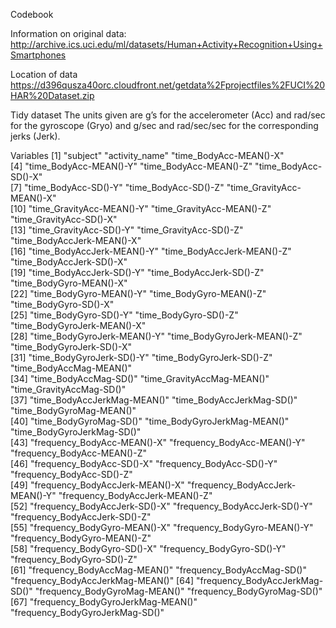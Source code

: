 Codebook

Information on original data:
http://archive.ics.uci.edu/ml/datasets/Human+Activity+Recognition+Using+Smartphones

Location of data
https://d396qusza40orc.cloudfront.net/getdata%2Fprojectfiles%2FUCI%20HAR%20Dataset.zip

Tidy dataset 
The units given are g’s for the accelerometer (Acc) and rad/sec for the gyroscope (Gryo) and g/sec and rad/sec/sec for the corresponding jerks (Jerk).


Variables
[1] "subject"                          "activity_name"                    "time_BodyAcc-MEAN()-X"           
 [4] "time_BodyAcc-MEAN()-Y"            "time_BodyAcc-MEAN()-Z"            "time_BodyAcc-SD()-X"             
 [7] "time_BodyAcc-SD()-Y"              "time_BodyAcc-SD()-Z"              "time_GravityAcc-MEAN()-X"        
[10] "time_GravityAcc-MEAN()-Y"         "time_GravityAcc-MEAN()-Z"         "time_GravityAcc-SD()-X"          
[13] "time_GravityAcc-SD()-Y"           "time_GravityAcc-SD()-Z"           "time_BodyAccJerk-MEAN()-X"       
[16] "time_BodyAccJerk-MEAN()-Y"        "time_BodyAccJerk-MEAN()-Z"        "time_BodyAccJerk-SD()-X"         
[19] "time_BodyAccJerk-SD()-Y"          "time_BodyAccJerk-SD()-Z"          "time_BodyGyro-MEAN()-X"          
[22] "time_BodyGyro-MEAN()-Y"           "time_BodyGyro-MEAN()-Z"           "time_BodyGyro-SD()-X"            
[25] "time_BodyGyro-SD()-Y"             "time_BodyGyro-SD()-Z"             "time_BodyGyroJerk-MEAN()-X"      
[28] "time_BodyGyroJerk-MEAN()-Y"       "time_BodyGyroJerk-MEAN()-Z"       "time_BodyGyroJerk-SD()-X"        
[31] "time_BodyGyroJerk-SD()-Y"         "time_BodyGyroJerk-SD()-Z"         "time_BodyAccMag-MEAN()"          
[34] "time_BodyAccMag-SD()"             "time_GravityAccMag-MEAN()"        "time_GravityAccMag-SD()"         
[37] "time_BodyAccJerkMag-MEAN()"       "time_BodyAccJerkMag-SD()"         "time_BodyGyroMag-MEAN()"         
[40] "time_BodyGyroMag-SD()"            "time_BodyGyroJerkMag-MEAN()"      "time_BodyGyroJerkMag-SD()"       
[43] "frequency_BodyAcc-MEAN()-X"       "frequency_BodyAcc-MEAN()-Y"       "frequency_BodyAcc-MEAN()-Z"      
[46] "frequency_BodyAcc-SD()-X"         "frequency_BodyAcc-SD()-Y"         "frequency_BodyAcc-SD()-Z"        
[49] "frequency_BodyAccJerk-MEAN()-X"   "frequency_BodyAccJerk-MEAN()-Y"   "frequency_BodyAccJerk-MEAN()-Z"  
[52] "frequency_BodyAccJerk-SD()-X"     "frequency_BodyAccJerk-SD()-Y"     "frequency_BodyAccJerk-SD()-Z"    
[55] "frequency_BodyGyro-MEAN()-X"      "frequency_BodyGyro-MEAN()-Y"      "frequency_BodyGyro-MEAN()-Z"     
[58] "frequency_BodyGyro-SD()-X"        "frequency_BodyGyro-SD()-Y"        "frequency_BodyGyro-SD()-Z"       
[61] "frequency_BodyAccMag-MEAN()"      "frequency_BodyAccMag-SD()"        "frequency_BodyAccJerkMag-MEAN()" 
[64] "frequency_BodyAccJerkMag-SD()"    "frequency_BodyGyroMag-MEAN()"     "frequency_BodyGyroMag-SD()"      
[67] "frequency_BodyGyroJerkMag-MEAN()" "frequency_BodyGyroJerkMag-SD()"  
